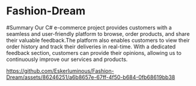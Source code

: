 # Fashion-Dream
#Summary
Our C# e-commerce project provides customers with a seamless and user-friendly platform to browse, order products, and share their valuable feedback.The platform also enables customers to view their order history and track their deliveries in real-time. With a dedicated feedback section, customers can provide their opinions, allowing us to continuously improve our services and products.

 
https://github.com/Eskerluminous/Fashion-Dream/assets/86246251/a6b8657e-67ff-4f50-b684-0fb68619bb38
